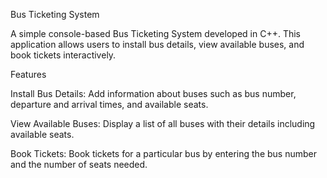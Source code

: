 Bus Ticketing System

A simple console-based Bus Ticketing System developed in C++. This application allows users to install bus details, view available buses, and book tickets interactively.

Features

Install Bus Details: Add information about buses such as bus number, departure and arrival times, and available seats.

View Available Buses: Display a list of all buses with their details including available seats.

Book Tickets: Book tickets for a particular bus by entering the bus number and the number of seats needed.

